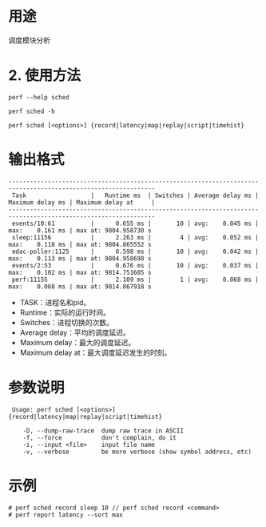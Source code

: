 
# 用途

调度模块分析

# 2. 使用方法


```
perf --help sched
```

```
perf sched -h
```

```
perf sched [<options>] {record|latency|map|replay|script|timehist}
```

# 输出格式

```
---------------------------------------------------------------------------------------------------------------
 Task                  |   Runtime ms  | Switches | Average delay ms | Maximum delay ms | Maximum delay at     |
---------------------------------------------------------------------------------------------------------------
 events/10:61          |      0.655 ms |       10 | avg:    0.045 ms | max:    0.161 ms | max at: 9804.958730 s
 sleep:11156           |      2.263 ms |        4 | avg:    0.052 ms | max:    0.118 ms | max at: 9804.865552 s
 edac-poller:1125      |      0.598 ms |       10 | avg:    0.042 ms | max:    0.113 ms | max at: 9804.958698 s
 events/2:53           |      0.676 ms |       10 | avg:    0.037 ms | max:    0.102 ms | max at: 9814.751605 s
 perf:11155            |      2.109 ms |        1 | avg:    0.068 ms | max:    0.068 ms | max at: 9814.867918 s
```

* TASK：进程名和pid。
* Runtime：实际的运行时间。
* Switches：进程切换的次数。
* Average delay：平均的调度延迟。
* Maximum delay：最大的调度延迟。
* Maximum delay at：最大调度延迟发生的时刻。

# 参数说明

```
 Usage: perf sched [<options>] {record|latency|map|replay|script|timehist}

    -D, --dump-raw-trace  dump raw trace in ASCII
    -f, --force           don't complain, do it
    -i, --input <file>    input file name
    -v, --verbose         be more verbose (show symbol address, etc)
```

##


# 示例

```
# perf sched record sleep 10 // perf sched record <command>
# perf report latency --sort max
```

